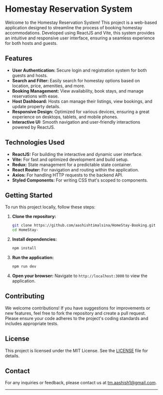 # Homestay Reservation System

Welcome to the Homestay Reservation System! This project is a web-based application designed to streamline the process of booking homestay accommodations. Developed using ReactJS and Vite, this system provides an intuitive and responsive user interface, ensuring a seamless experience for both hosts and guests.

## Features

- **User Authentication:** Secure login and registration system for both guests and hosts.
- **Search and Filter:** Easily search for homestay options based on location, price, amenities, and more.
- **Booking Management:** View availability, book stays, and manage reservations with ease.
- **Host Dashboard:** Hosts can manage their listings, view bookings, and update property details.
- **Responsive Design:** Optimized for various devices, ensuring a great experience on desktops, tablets, and mobile phones.
- **Interactive UI:** Smooth navigation and user-friendly interactions powered by ReactJS.

## Technologies Used

- **ReactJS:** For building the interactive and dynamic user interface.
- **Vite:** For fast and optimized development and build setup.
- **Redux:** State management for a predictable state container.
- **React Router:** For navigation and routing within the application.
- **Axios:** For handling HTTP requests to the backend API.
- **Styled Components:** For writing CSS that's scoped to components.

## Getting Started

To run this project locally, follow these steps:

1. **Clone the repository:**
   ```bash
   git clone https://github.com/aashishtimalsina/HomeStay-Booking.git
   cd HomeStay-
   ```

2. **Install dependencies:**
   ```bash
   npm install
   ```

3. **Run the application:**
   ```bash
   npm run dev
   ```

4. **Open your browser:**
   Navigate to `http://localhost:3000` to view the application.

## Contributing

We welcome contributions! If you have suggestions for improvements or new features, feel free to fork the repository and create a pull request. Please ensure your code adheres to the project's coding standards and includes appropriate tests.

## License

This project is licensed under the MIT License. See the [LICENSE](LICENSE) file for details.

## Contact

For any inquiries or feedback, please contact us at [tm.aashish1@gmail.com](mailto:tm.aashish1@gmail.com).

---
